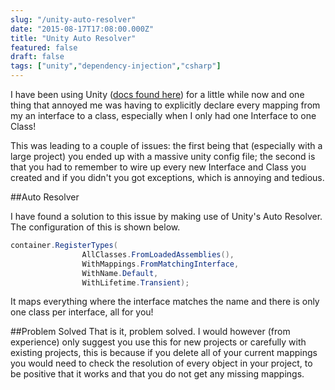```yaml
---
slug: "/unity-auto-resolver"
date: "2015-08-17T17:08:00.000Z"
title: "Unity Auto Resolver"
featured: false
draft: false
tags: ["unity","dependency-injection","csharp"]
---
```


I have been using Unity ([docs found here](https://unity.codeplex.com/)) for a
little while now and one thing that annoyed me was having to explicitly declare
every mapping from my an interface to a class, especially when I only had one
Interface to one Class!

This was leading to a couple of issues: the first being that (especially with a
large project) you ended up with a massive unity config file; the second is that
you had to remember to wire up every new Interface and Class you created and if
you didn't you got exceptions, which is annoying and tedious.

##Auto Resolver

I have found a solution to this issue by making use of Unity's Auto Resolver.
The configuration of this is shown below.

```c#
container.RegisterTypes(
                AllClasses.FromLoadedAssemblies(),
                WithMappings.FromMatchingInterface,
                WithName.Default,
                WithLifetime.Transient);
```

It maps everything where the interface matches the name and there is only one
class per interface, all for you!

##Problem Solved That is it, problem solved. I would however (from experience)
only suggest you use this for new projects or carefully with existing projects,
this is because if you delete all of your current mappings you would need to
check the resolution of every object in your project, to be positive that it
works and that you do not get any missing mappings.
